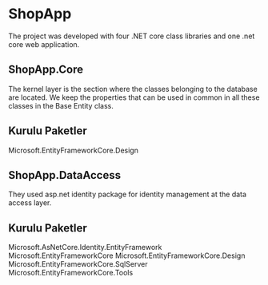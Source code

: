 # ShopApp

The project was developed with four .NET core class libraries and one .net core web application. 

## ShopApp.Core
The kernel layer is the section where the classes belonging to the database are located. We keep the properties that can be used in common in all these classes in the Base Entity class.

  ## Kurulu Paketler
   Microsoft.EntityFrameworkCore.Design
 
## ShopApp.DataAccess
They used asp.net identity package for identity management at the data access layer.

## Kurulu Paketler 
 Microsoft.AsNetCore.Identity.EntityFramework
 Microsoft.EntityFrameworkCore
 Microsoft.EntityFrameworkCore.Design
 Microsoft.EntityFrameworkCore.SqlServer
 Microsoft.EntityFrameworkCore.Tools
